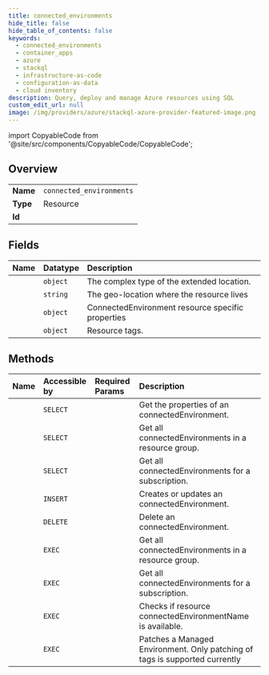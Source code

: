 ```yaml
---
title: connected_environments
hide_title: false
hide_table_of_contents: false
keywords:
  - connected_environments
  - container_apps
  - azure    
  - stackql
  - infrastructure-as-code
  - configuration-as-data
  - cloud inventory
description: Query, deploy and manage Azure resources using SQL
custom_edit_url: null
image: /img/providers/azure/stackql-azure-provider-featured-image.png
---
```


import CopyableCode from '@site/src/components/CopyableCode/CopyableCode';




## Overview
<table><tbody>
<tr><td><b>Name</b></td><td><code>connected_environments</code></td></tr>
<tr><td><b>Type</b></td><td>Resource</td></tr>
<tr><td><b>Id</b></td><td><CopyableCode code="azure.container_apps.connected_environments" /></td></tr>
</tbody></table>

## Fields
| Name | Datatype | Description |
|:-----|:---------|:------------|
| <CopyableCode code="extendedLocation" /> | `object` | The complex type of the extended location. |
| <CopyableCode code="location" /> | `string` | The geo-location where the resource lives |
| <CopyableCode code="properties" /> | `object` | ConnectedEnvironment resource specific properties |
| <CopyableCode code="tags" /> | `object` | Resource tags. |
## Methods
| Name | Accessible by | Required Params | Description |
|:-----|:--------------|:----------------|:------------|
| <CopyableCode code="get" /> | `SELECT` | <CopyableCode code="connectedEnvironmentName, resourceGroupName, subscriptionId" /> | Get the properties of an connectedEnvironment. |
| <CopyableCode code="list_by_resource_group" /> | `SELECT` | <CopyableCode code="resourceGroupName, subscriptionId" /> | Get all connectedEnvironments in a resource group. |
| <CopyableCode code="list_by_subscription" /> | `SELECT` | <CopyableCode code="subscriptionId" /> | Get all connectedEnvironments for a subscription. |
| <CopyableCode code="create_or_update" /> | `INSERT` | <CopyableCode code="connectedEnvironmentName, resourceGroupName, subscriptionId" /> | Creates or updates an connectedEnvironment. |
| <CopyableCode code="delete" /> | `DELETE` | <CopyableCode code="connectedEnvironmentName, resourceGroupName, subscriptionId" /> | Delete an connectedEnvironment. |
| <CopyableCode code="_list_by_resource_group" /> | `EXEC` | <CopyableCode code="resourceGroupName, subscriptionId" /> | Get all connectedEnvironments in a resource group. |
| <CopyableCode code="_list_by_subscription" /> | `EXEC` | <CopyableCode code="subscriptionId" /> | Get all connectedEnvironments for a subscription. |
| <CopyableCode code="check_name_availability" /> | `EXEC` | <CopyableCode code="connectedEnvironmentName, resourceGroupName, subscriptionId" /> | Checks if resource connectedEnvironmentName is available. |
| <CopyableCode code="update" /> | `EXEC` | <CopyableCode code="connectedEnvironmentName, resourceGroupName, subscriptionId" /> | Patches a Managed Environment. Only patching of tags is supported currently |
